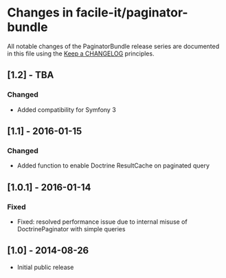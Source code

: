 # Changes in facile-it/paginator-bundle

All notable changes of the PaginatorBundle release series are documented in this file using the [Keep a CHANGELOG](http://keepachangelog.com/) principles.


## [1.2] - TBA

### Changed

* Added compatibility for Symfony 3

## [1.1] - 2016-01-15

### Changed

* Added function to enable Doctrine ResultCache on paginated query

## [1.0.1] - 2016-01-14

### Fixed

* Fixed: resolved performance issue due to internal misuse of DoctrinePaginator with simple queries 

## [1.0] - 2014-08-26

* Initial public release

